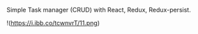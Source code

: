 Simple Task manager (CRUD) with React, Redux, Redux-persist.

!(https://i.ibb.co/tcwnvrT/11.png)

<!-- !(https://i.ibb.co/tcwnvrT/11.png) | !(https://i.ibb.co/Kw4Sm0x/0-6-2.png)
--------------------------------- | ---------------------------------
Old version 0.9.4 : | : New version 0.9.5 -->
